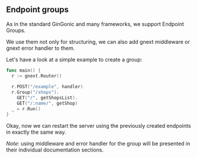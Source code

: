 ## Endpoint groups

As in the standard GinGonic and many frameworks, we support Endpoint Groups.

We use them not only for structuring, we can also add gnext middleware or gnext error handler to them.

Let's have a look at a simple example to create a group:

```go
func main() {
  r := gnext.Router()
  
  r.POST("/example", handler)
  r.Group("/shops").
    GET("/", getShopsList).
    GET("/:name/", getShop)
  _ = r.Run()
}
```

Okay, now we can restart the server using the previously created endpoints in exactly the same way.

_Note_: using middleware and error handler for the group will be presented in their individual documentation sections.
